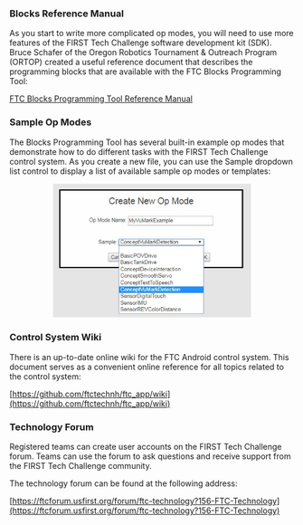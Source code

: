 ### Blocks Reference Manual
As you start to write more complicated op modes, you will need to use more features of the FIRST Tech Challenge software development kit (SDK).  Bruce Schafer of the Oregon Robotics Tournament & Outreach Program (ORTOP) created a useful reference document that describes the programming blocks that are available with the FTC Blocks Programming Tool:

[FTC Blocks Programming Tool Reference Manual](http://www.ortop.org/ftc/BlocksProgramming/BlocksProgrammingReferenceManual.pdf)

### Sample Op Modes

The Blocks Programming Tool has several built-in example op modes that demonstrate how to do different tasks with the FIRST Tech Challenge control system.  As you create a new file, you can use the Sample dropdown list control to display a list of available sample op modes or templates:

<p align="center"><img src="https://raw.githubusercontent.com/FIRST-Tech-Challenge/WikiSupport/master/ftc_app/images/BlocksCreateVuMarkExample.jpg" width="350"><p> 

### Control System Wiki
There is an up-to-date online wiki for the FTC Android control system.  This document serves as a convenient online reference for all topics related to the control system:

[https://github.com/ftctechnh/ftc_app/wiki](https://github.com/ftctechnh/ftc_app/wiki)

### Technology Forum
Registered teams can create user accounts on the FIRST Tech Challenge forum.  Teams can use the forum to ask questions and receive support from the FIRST Tech Challenge community.

The technology forum can be found at the following address:

[https://ftcforum.usfirst.org/forum/ftc-technology?156-FTC-Technology](https://ftcforum.usfirst.org/forum/ftc-technology?156-FTC-Technology)
